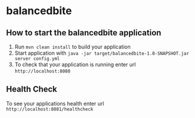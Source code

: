 # balancedbite

How to start the balancedbite application
---

1. Run `mvn clean install` to build your application
1. Start application with `java -jar target/balancedbite-1.0-SNAPSHOT.jar server config.yml`
1. To check that your application is running enter url `http://localhost:8080`

Health Check
---

To see your applications health enter url `http://localhost:8081/healthcheck`
